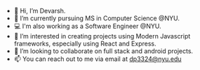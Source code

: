 - 👋 Hi, I’m Devarsh.
- 🌱 I’m currently pursuing MS in Computer Science @NYU.
- 💻 I'm also working as a Software Engineer @NYU.
- 👀 I’m interested in creating projects using Modern Javascript frameworks, especially using React and Express.
- 💞️ I’m looking to collaborate on full stack and android projects.
- 📫 You can reach out to me via email at [dp3324@nyu.edu](dp3324@nyu.edu)

<!---
dp3324/dp3324 is a ✨ special ✨ repository because its `README.md` (this file) appears on your GitHub profile.
You can click the Preview link to take a look at your changes.
--->
